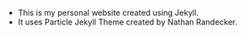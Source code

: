 * This is my personal website created using Jekyll.
* It uses Particle Jekyll Theme created by Nathan Randecker.

